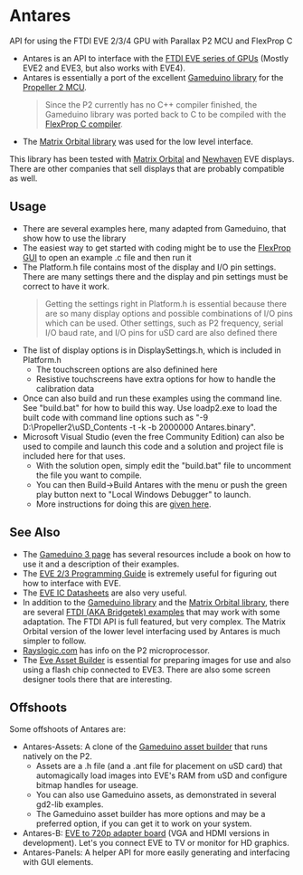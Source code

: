 # Antares
API for using the FTDI EVE 2/3/4 GPU with Parallax P2 MCU and FlexProp C

- Antares is an API to interface with the [FTDI EVE series of GPUs](https://brtchip.com/eve/) (Mostly EVE2 and EVE3, but also works with EVE4).
- Antares is essentially a port of the excellent [Gameduino library](https://github.com/jamesbowman/gd2-lib) for the [Propeller 2 MCU](https://www.parallax.com/propeller-2/).
  > Since the P2 currently has no C++ compiler finished, the Gameduino library was ported back to C to be compiled with the [FlexProp C compiler](https://github.com/totalspectrum/flexprop/).
- The [Matrix Orbital library](https://github.com/MatrixOrbital/EVE2-Library) was used for the low level interface.

This library has been tested with [Matrix Orbital](https://www.matrixorbital.com/) and [Newhaven](https://www.newhavendisplay.com/) EVE displays.  There are other companies that sell displays that are probably compatible as well.

## Usage
- There are several examples here, many adapted from Gameduino, that show how to use the library
- The easiest way to get started with coding might be to use the [FlexProp GUI](https://github.com/totalspectrum/flexprop/) to open an example .c file and then run it
- The Platform.h file contains most of the display and I/O pin settings.  There are many settings there and the display and pin settings must be correct to have it work. 
  > Getting the settings right in Platform.h is essential because there are so many display options and possible combinations of I/O pins which can be used.
  > Other settings, such as P2 frequency, serial I/O baud rate, and I/O pins for uSD card are also defined there
- The list of display options is in DisplaySettings.h, which is included in Platform.h
  - The touchscreen options are also definined here
  - Resistive touchscreens have extra options for how to handle the calibration data
- Once can also build and run these examples using the command line.  See "build.bat" for how to build this way.  Use loadp2.exe to load the built code with command line options such as "-9 D:\Propeller2\uSD_Contents -t -k -b  2000000 Antares.binary".
- Microsoft Visual Studio (even the free Community Edition) can also be used to compile and launch this code and a solution and project file is included here for that uses.
  - With the solution open, simply edit the "build.bat" file to uncomment the file you want to compile.
  - You can then Build->Build Antares with the menu or push the green play button next to "Local Windows Debugger" to launch.
  - More instructions for doing this are [given here](http://www.rayslogic.com/Propeller2/VisualStudio_P2.htm). 

## See Also
- The [Gameduino 3 page](https://excamera.com/sphinx/gameduino3/) has several resources include a book on how to use it and a description of their examples.
- The [EVE 2/3 Programming Guide](https://brtchip.com/wp-content/uploads/Support/Documentation/Programming_Guides/ICs/EVE/BRT_AN_033_BT81X_Series_Programming_Guide.pdf) is extremely useful for figuring out how to interface with EVE.
- The [EVE IC Datasheets](https://brtchip.com/datasheets/#toggle-id-1) are also very useful. 
- In addition to the [Gameduino library](https://github.com/jamesbowman/gd2-lib) and the [Matrix Orbital library](https://github.com/MatrixOrbital/EVE2-Library), there are several [FTDI (AKA Bridgetek) examples](https://brtchip.com/SoftwareExamples-eve/) that may work with some adaptation.  The FTDI API is full featured, but very complex.  The Matrix Orbital version of the lower level interfacing used by Antares is much simpler to follow.
- [Rayslogic.com](http://www.rayslogic.com/) has info on the P2 microprocessor.
- The [Eve Asset Builder](https://brtchip.com/eve-toolchains/) is essential for preparing images for use and also using a flash chip connected to EVE3.  There are also some screen designer tools there that are interesting.

## Offshoots
Some offshoots of Antares are:
- Antares-Assets:  A clone of the [Gameduino asset builder](https://github.com/jamesbowman/gd2-asset) that runs natively on the P2.
  - Assets are a .h file (and a .ant file for placement on uSD card) that automagically load images into EVE's RAM from uSD and configure bitmap handles for useage.
  - You can also use Gameduino assets, as demonstrated in several gd2-lib examples.
  - The Gameduino asset builder has more options and may be a preferred option, if you can get it to work on your system. 
- Antares-B:  [EVE to 720p adapter board](https://forums.parallax.com/discussion/172636/720p-full-color-graphics-with-eve3-gpu) (VGA and HDMI versions in development).  Let's you connect EVE to TV or monitor for HD graphics.
- Antares-Panels:  A helper API for more easily generating and interfacing with GUI elements.


